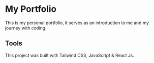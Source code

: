 # My Portfolio

This is my personal portfolio, it serves as an introduction to me and my journey with coding.


## Tools
This project was built with Tailwind CSS, JavaScript & React Js.



